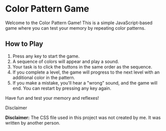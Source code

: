 # Color Pattern Game

Welcome to the Color Pattern Game! This is a simple JavaScript-based game where you can test your memory by repeating color patterns.

## How to Play

1. Press any key to start the game.
2. A sequence of colors will appear and play a sound.
3. Your task is to click the buttons in the same order as the sequence.
4. If you complete a level, the game will progress to the next level with an additional color in the pattern.
5. If you make a mistake, you'll hear a "wrong" sound, and the game will end. You can restart by pressing any key again.

Have fun and test your memory and reflexes!

Disclaimer

**Disclaimer:** The CSS file used in this project was not created by me. It was written by another person.
